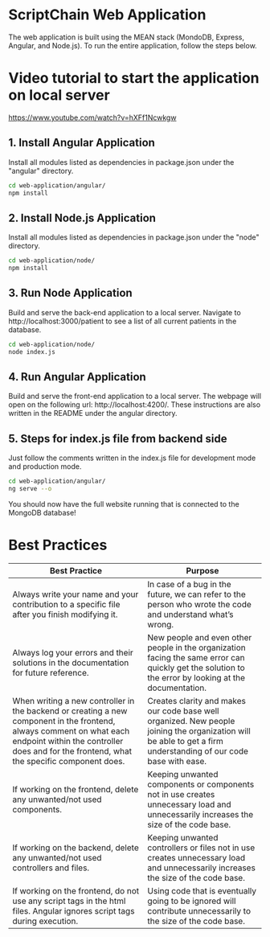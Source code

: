 # ScriptChain Web Application

The web application is built using the MEAN stack (MondoDB, Express, Angular, and Node.js). 
To run the entire application, follow the steps below.

# Video tutorial to start the application on local server
https://www.youtube.com/watch?v=hXFf1Ncwkgw

## 1. Install Angular Application 

Install all modules listed as dependencies in package.json under the "angular" directory.

```bash
cd web-application/angular/
npm install
```

## 2. Install Node.js Application

Install all modules listed as dependencies in package.json under the "node" directory.

```bash
cd web-application/node/
npm install
```

## 3. Run Node Application

Build and serve the back-end application to a local server.
Navigate to http://localhost:3000/patient to see a list of all current patients in the database.

```bash
cd web-application/node/
node index.js
```

## 4. Run Angular Application

Build and serve the front-end application to a local server.
The webpage will open on the following url:  http://localhost:4200/.
These instructions are also written in the README under the angular directory.


## 5. Steps for index.js file from backend side
Just follow the comments written in the index.js file for development mode and production mode. 

```bash
cd web-application/angular/
ng serve --o
```

You should now have the full website running that is connected to the MongoDB database!

# Best Practices

| Best Practice | Purpose |
| ------------- | ------- |
| Always write your name and your contribution to a specific file after you finish modifying it. | In case of a bug in the future, we can refer to the person who wrote the code and understand what’s wrong. |
| Always log your errors and their solutions in the documentation for future reference. | New people and even other people in the organization facing the same error can quickly get the solution to the error by looking at the documentation. |
| When writing a new controller in the backend or creating a new component in the frontend, always comment on what each endpoint within the controller does and for the frontend, what the specific component does. | Creates clarity and makes our code base well organized. New people joining the organization will be able to get a firm understanding of our code base with ease. |
| If working on the frontend, delete any unwanted/not used components. | Keeping unwanted components or components not in use creates unnecessary load and unnecessarily increases the size of the code base. |
| If working on the backend, delete any unwanted/not used controllers and files. | Keeping unwanted controllers or files not in use creates unnecessary load and unnecessarily increases the size of the code base. |
| If working on the frontend, do not use any script tags in the html files. Angular ignores script tags during execution. | Using code that is eventually going to be ignored will contribute unnecessarily to the size of the code base. |
